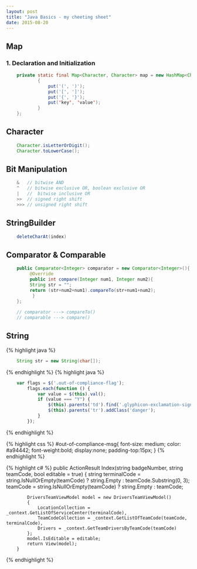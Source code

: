 ```yaml
---
layout: post
title: "Java Basics - my cheeting sheet"
date: 2015-08-20
---
```


## Map
### 1. Declaration and Initialization

```java
    private static final Map<Character, Character> map = new HashMap<Character, Character>(){
            {
                put('(', ')');
                put('[', ']');
                put('{', '}');
                put('key', 'value');
            }
    };
```
## Character
```java
    Character.isLetterOrDigit();
    Character.toLowerCase();
```

## Bit Manipulation
```java
    &   // bitwise AND
    ^   // bitwise exclusive OR, boolean exclusive OR 
    |   //  bitwise inclusive OR
    >>  // signed right shift
    >>> // unsigned right shift
```

## StringBuilder

```java
    deleteCharAt(index)
```

## Comparator & Comparable
```java
    public Comparator<Integer> comparator = new Comparator<Integer>(){
         @Override
         public int compare(Integer num1, Integer num2){
         String str = "";
         return (str+num2+num1).compareTo(str+num1+num2);
          }
    };
    
    // comparator ---> compareTo()
    // comparable ---> compare()
```



## String
{% highlight java %}
```java
    String str = new String(char[]);
```
{% endhighlight %}
{% highlight java %}
```javascript
    var flags = $('.out-of-compliance-flag');
        flags.each(function () {
            var value = $(this).val();
            if (value === "Y") {
                $(this).parents('td').find('.glyphicon-exclamation-sign').removeClass('invisible');
                $(this).parents('tr').addClass('danger');
            }
        });
```
{% endhighlight %}

{% highlight css %}
#out-of-compliance-msg{
    font-size: medium;
    color: #a94442;
    font-weight:bold;
    display:none;
    padding-top:15px;
}
{% endhighlight %}

{% highlight c# %}
        public ActionResult Index(string badgeNumber, string teamCode, bool editable = true)
        {
            string terminalCode = string.IsNullOrEmpty(teamCode) ? string.Empty : teamCode.Substring(0, 3);
            teamCode = string.IsNullOrEmpty(teamCode) ? string.Empty : teamCode;

            DriversTeamViewModel model = new DriversTeamViewModel()
            {
                LocationCollection = _context.GetListOfServiceCenter(terminalCode),
                TeamCodeCollection = _context.GetListOfTeamCode(teamCode, terminalCode),
                Drivers = _context.GetTeamDriversByTeamCode(teamCode)
            };
            model.IsEditable = editable;
            return View(model);
        }
{% endhighlight %}
